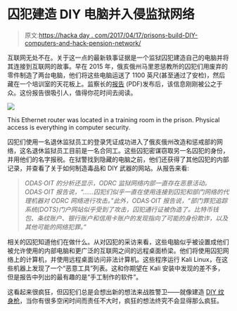 # 囚犯建造 DIY 电脑并入侵监狱网络

> 原文:[https://hacka day . com/2017/04/17/prisons-build-DIY-computers-and-hack-pension-network/](https://hackaday.com/2017/04/17/prisoners-build-diy-computers-and-hack-prison-network/)

互联网无处不在。关于这一点的最新轶事证据是一个监狱囚犯建造自己的电脑并将其连接到互联网的故事。早在 2015 年，俄亥俄州马里恩惩教所的囚犯们用废弃的零件制造了两台电脑，他们将这些电脑运送了 1100 英尺(甚至通过了安检)，然后藏在一个培训室的天花板上。监察长的[报告](http://watchdog.ohio.gov/Portals/0/pdf/investigations/2015-CA00043.pdf) (PDF)发布后，该信息刚刚被公之于众。这份报告很吸引人，值得你花时间去阅读。

![](../Images/eece5b98658c637f3b93ab43a7c6acaa.png)

This Ethernet router was located in a training room in the prison. Physical access is everything in computer security.

囚犯们使用一名退休监狱员工的登录凭证成功进入了俄亥俄州改造和惩戒部的网络，这名退休监狱员工目前是一名合同工。这些囚犯密谋窃取另一名囚犯的身份，并用他们的名字报税。在狱警找到隐藏的电脑之前，他们还获得了其他囚犯的内部记录，并查看了关于如何制造毒品和 DIY 武器的网站。从报告来看:

> *ODAS·OIT 的分析还显示，ODRC 监狱网络内部一直存在恶意活动。ODAS·OIT 报告说，“……囚犯们似乎一直在使用连接到囚犯和部门网络的代理机器对 ODRC 网络进行攻击。”此外，ODAS·OIT 报告说，“部门罪犯追踪系统(DOTS)门户网站似乎受到了攻击，囚犯通行证被伪造了。比特币钱包、条纹账户、银行账户和信用卡账户的发现指向了可能的身份欺诈，以及其他可能的网络犯罪。”*

相关的囚犯知道他们在做什么。从对囚犯的采访来看，这些电脑似乎被设置成他们被允许使用的内部电脑和更广泛的互联网之间的远程桌面桥梁。他们将使用囚犯网络上的计算机，并使用远程桌面访问非法计算机。这些程序运行 Kali Linux，在这些机器上发现了一个“恶意工具”列表。这和你期望在 Kali 安装中发现的差不多，但是报告中列出的最有趣的是“手工制作的软件”。

这看起来很疯狂，但囚犯们总是会想出新的想法来战胜警卫——就像建造 [DIY 纹身枪](http://hackaday.com/2010/05/24/prison-tattoo-machine-made-from-playstation/)，当你有很多空闲时间而责任不大时，疯狂的想法终究不会显得那么疯狂。